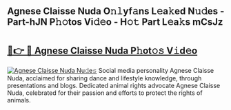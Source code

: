 ## Agnese Claisse Nuda O𝚗𝚕yf𝚊ns L𝚎a𝚔ed N𝚞𝚍es - Part-hJN P𝚑𝚘tos Vi𝚍𝚎o - H𝚘𝚝 Part L𝚎a𝚔s mCsJz

# <h2><a href="http://kf5us6.oniu.top/?m=Agnese+Claisse+Nuda">🔗👉 🔴 Agnese Claisse Nuda P𝚑ot𝚘𝚜 V𝚒d𝚎o</a></h2>

[![Agnese Claisse Nuda Nu𝚍e𝚜](https://i.imgur.com/0qMVB7G.gif)](http://kf5us6.oniu.top/?m=Agnese+Claisse+Nuda)
Social media personality Agnese Claisse Nuda, acclaimed for sharing dance and lifestyle knowledge, through presentations and blogs. Dedicated animal rights advocate Agnese Claisse Nuda, celebrated for their passion and efforts to protect the rights of animals.  
